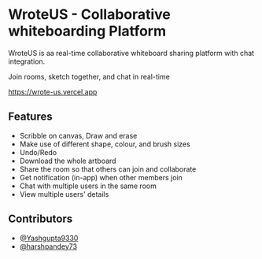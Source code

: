 
# WroteUS - Collaborative whiteboarding Platform

WroteUS is aa real-time collaborative whiteboard sharing platform with chat integration.

Join rooms, sketch together, and chat in real-time

https://wrote-us.vercel.app





## Features

- Scribble on canvas, Draw and erase
- Make use of different shape, colour, and brush sizes
- Undo/Redo
- Download the whole artboard
- Share the room so that others can join and collaborate
- Get notification (in-app) when other members join
- Chat with multiple users in the same room
- View multiple users' details




## Contributors

- [@Yashgupta9330](https://github.com/Yashgupta9330)
- [@harshpandey73](https://github.com/harshpandey73)

